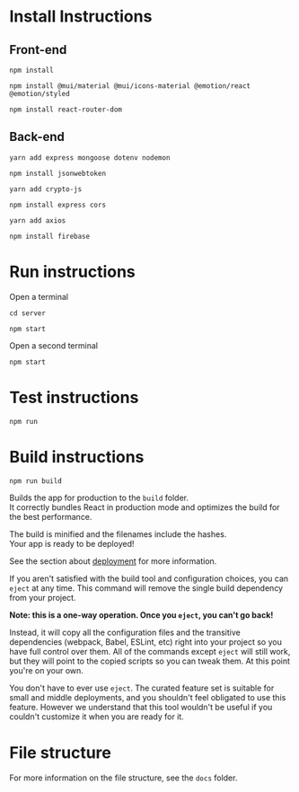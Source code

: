 # Install Instructions

## Front-end

`npm install`

`npm install @mui/material @mui/icons-material @emotion/react @emotion/styled`

`npm install react-router-dom`

## Back-end

`yarn add express mongoose dotenv nodemon`

`npm install jsonwebtoken`

`yarn add crypto-js`

`npm install express cors`

`yarn add axios`

`npm install firebase`

# Run instructions

Open a terminal

`cd server`

`npm start `

Open a second terminal

`npm start`

# Test instructions

`npm run`

# Build instructions

`npm run build`

Builds the app for production to the `build` folder.\
It correctly bundles React in production mode and optimizes the build for the best performance.

The build is minified and the filenames include the hashes.\
Your app is ready to be deployed!

See the section about [deployment](https://facebook.github.io/create-react-app/docs/deployment) for more information.

If you aren't satisfied with the build tool and configuration choices, you can `eject` at any time. This command will remove the single build dependency from your project.

**Note: this is a one-way operation. Once you `eject`, you can't go back!**

Instead, it will copy all the configuration files and the transitive dependencies (webpack, Babel, ESLint, etc) right into your project so you have full control over them. All of the commands except `eject` will still work, but they will point to the copied scripts so you can tweak them. At this point you're on your own.

You don't have to ever use `eject`. The curated feature set is suitable for small and middle deployments, and you shouldn't feel obligated to use this feature. However we understand that this tool wouldn't be useful if you couldn't customize it when you are ready for it.

# File structure

For more information on the file structure, see the `docs` folder.
